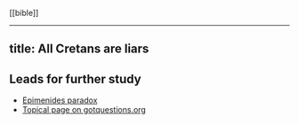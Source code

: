 [[bible]]

---
title: All Cretans are liars
---

## Leads for further study

- [Epimenides paradox](https://en.wikipedia.org/wiki/Epimenides_paradox)
- [Topical page on gotquestions.org](https://www.gotquestions.org/all-Cretans-are-liars.html)
